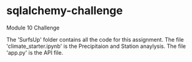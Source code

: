 # sqlalchemy-challenge
Module 10 Challenge

The 'SurfsUp' folder contains all the code for this assignment.
The file 'climate_starter.ipynb' is the Precipitaion and Station anaylysis.
The file 'app.py' is the API file. 


